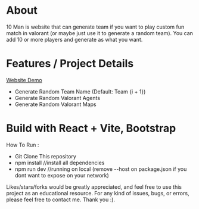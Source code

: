 # About
10 Man is website that can generate team if you want to play custom fun match in valorant (or maybe just use it to generate a random team). You can add 10 or more players and generate as what you want. 

# Features / Project Details
<a href="10manfun.vercel.app">Website Demo</a>
- Generate Random Team Name (Default: Team {i + 1})
- Generate Random Valorant Agents
- Generate Random Valorant Maps
  
# Build with React + Vite, Bootstrap
How To Run : 
- Git Clone This repository
- npm install //install all dependencies
- npm run dev //running on local (remove --host on package.json if you dont want to expose on your network)

Likes/stars/forks would be greatly appreciated, and feel free to use this project as an educational resource. For any kind of issues, bugs, or errors, please feel free to contact me. Thank you :).
